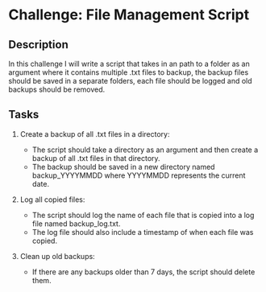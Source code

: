 # Challenge: File Management Script

## Description

In this challenge I will write a script that takes in an path to a folder as an 
argument where it contains multiple .txt files to backup, the backup files
should be saved in a separate folders, each file should be logged and old
backups should be removed.

## Tasks

1. Create a backup of all .txt files in a directory:
    * The script should take a directory as an argument and then create a backup
    of all .txt files in that directory.
    * The backup should be saved in a new directory named backup_YYYYMMDD where 
    YYYYMMDD represents the current date.

2. Log all copied files:
    * The script should log the name of each file that is copied into a log file
    named backup_log.txt.
    * The log file should also include a timestamp of when each file was copied.

3. Clean up old backups:
    * If there are any backups older than 7 days, the script should delete them.
